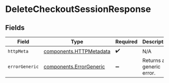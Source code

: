# DeleteCheckoutSessionResponse


## Fields

| Field                                                              | Type                                                               | Required                                                           | Description                                                        |
| ------------------------------------------------------------------ | ------------------------------------------------------------------ | ------------------------------------------------------------------ | ------------------------------------------------------------------ |
| `httpMeta`                                                         | [components.HTTPMetadata](../../models/components/httpmetadata.md) | :heavy_check_mark:                                                 | N/A                                                                |
| `errorGeneric`                                                     | [components.ErrorGeneric](../../models/components/errorgeneric.md) | :heavy_minus_sign:                                                 | Returns a generic error.                                           |